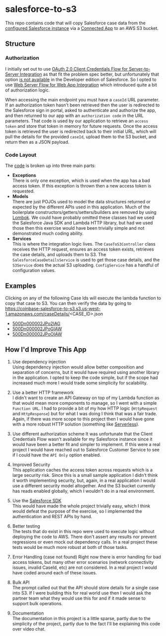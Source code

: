 # salesforce-to-s3
 
This repo contains code that will copy Salesforce case data from the [configured Salesforce instance](https://self454-dev-ed.lightning.force.com/)
via a [Connected App](https://self454-dev-ed.lightning.force.com/lightning/setup/ConnectedApplication/page?address=%2Fapp%2Fmgmt%2Fforceconnectedapps%2FforceAppDetail.apexp%3FretURL%3D%252Fsetup%252FNavigationMenus%252Fhome%26connectedAppId%3D0H4Dn000000HO96KAG%26appLayout%3Dsetup%26tour%3D%26sfdcIFrameOrigin%3Dhttps%253A%252F%252Fself454-dev-ed.lightning.force.com%26sfdcIFrameHost%3Dweb%26nonce%3D3aed66839b997115235abe336eb715e8e17b1485503f7756ea15098f1fa83010%26ltn_app_id%3D06mDn000001CdNyIAK%26clc%3D1%26id%3D0CiDn000000TNQU)
to an AWS S3 bucket.

## Structure

### Authorization

I initially set out to use [OAuth 2.0 Client Credentials Flow for Server-to-Server Integration](https://help.salesforce.com/s/articleView?id=sf.remoteaccess_oauth_client_credentials_flow.htm&type=5)
as that fit the problem spec better, but unfortunately that option [is not available](https://developer.salesforce.com/forums/?id=9060G000000I38vQAC)
in the Developer edition of Salesforce. So I opted to use [Web Server Flow for Web App Integration](https://help.salesforce.com/s/articleView?id=sf.remoteaccess_oauth_web_server_flow.htm&type=5)
which introduced quite a bit of authorization logic.

When accessing the main endpoint you must have a `caseId` URL parameter. If an authorization token hasn't been retrieved
then the user is redirected to the Salesforce sign in portal, asked to authenticate and authorize the app, and then
returned to our app with an `authorization code` in the URL parameters. That code is used by our application to retrieve
an `access token` and store that token in memory for future requests. Once the access token is retrieved the user is 
redirected back to their initial URL, which will pull the details for the provided `caseId`, upload them to the S3 
bucket, and return then as a JSON payload.

### Code Layout

The [code](https://github.com/atoolson/caoinbase-salesforce-to-s3/tree/main/src/main/java/com/andrewtoolson) is broken up
into three main parts:

* **Exceptions**  
There is only one exception, which is used when the app has a bad access token. If this exception is thrown then a new
access token is requested.
* **Models**  
There are just POJOs used to model the data structures returned or expected by the different APIs used in this application.
Much of the boilerplate constructors/getters/setters/builders are removed by using [Lombok](https://projectlombok.org/). 
We could have probably omitted these classes had we used the Salesforce Java SDK and Lambda HTTP library, but had we used
those then this exercise would have been trivially simple and not demonstrated much coding ability.
* **Services**  
This is where the integration logic lives. The `CaseToS3Controller` class receives the HTTP request, ensures an access
token exists, retrieves the case details, and uploads them to S3. The `SalesforceCaseDetailsService` is used to get those
case details, and the `S3Service` does the actual S3 uploading. `ConfigService` has a handful of configuration values.

## Examples

Clicking on any of the following Case Ids will execute the lambda function to copy that case to S3. You can then verify
the data by going to https://coinbase-salesforce-to-s3.s3.us-west-1.amazonaws.com/caseDetails/<CASE_ID>.json

* [500Dn000002JPo2IAG](https://ne2xddjtut7joxmjocltodf2c40jngkp.lambda-url.us-west-1.on.aws/?caseId=)
* [500Dn000002JPoGIAW](https://ne2xddjtut7joxmjocltodf2c40jngkp.lambda-url.us-west-1.on.aws/?caseId=)
* [500Dn000002JPoOIAW](https://ne2xddjtut7joxmjocltodf2c40jngkp.lambda-url.us-west-1.on.aws/?caseId=)

## How I'd Improve This App

1. Use dependency injection  
   Using dependency injection would allow better composition and separation of concerns, but it would have required using
   another library in the application. I opted to keep the code simple, but if the scope had increased much more I
   would trade some simplicity for scalability.

1. Use a better HTTP framework  
   I didn't want to create an API Gateway on top of my Lambda function as that would mean more components to manage, so I
   went with a simple `Function URL`. I had to provide a bit of my how HTTP logic (`HttpRequest` and `HttpResponse`) but for
   what I was doing I think that was a fair trade. Again, if there was more scope to this project then I would have gone
   with a more robust HTTP solution (something like [Serverless](https://www.serverless.com/)).

1. Use different authorization scheme
   It was unfortunate that the Client Credentials Flow wasn't available for my Salesforce instance since it would have been
   a better fit and simpler to implement. If this were a real project I would have reached out to Salesforce Customer
   Service to see if I could have the `API Only` option enabled.

1. Improved Security  
   This application caches the access token across requests which is a large security risk. Since this is a small sample
   application I didn't think it worth implementing security, but, again, in a real application I would use a different
   security model altogether. And the S3 bucket currently has reads enabled globally, which I wouldn't do in a real 
   environment.

1. Use the [Salesforce SDK](https://developer.salesforce.com/docs/marketing/marketing-cloud/guide/getting-started-with-the-java-sdk.html)  
   This would have made the whole project trivially easy, which I think would defeat the purpose of the exercise, so I
   implemented the authentication and REST APIs by hand.

1. Better testing  
   The tests that do exist in this repo were used to execute logic without deploying the code to AWS. There don't assert
   any results nor prevent regressions or even mock out dependency calls. In a real project these tests would be much 
   more robust at both of those tasks.

1. Error Handling (case not found)
   Right now there is error handling for bad access tokens, but many other error scenarios (network connectivity issues,
   invalid CaseId, etc) are not considered. In a real project I would have coded around each of these issues.

1. Bulk API  
   The prompt called out that the API should store details for a single case into S3. If I were building this for real
   world use then I would ask the partner team what they would use this for and if it made sense to support bulk operations.

1. Documentation  
   The documentation in this project is a little sparse, partly due to the simplicity of the project, partly due to the
   fact I'll be explaining this code over video chat.
